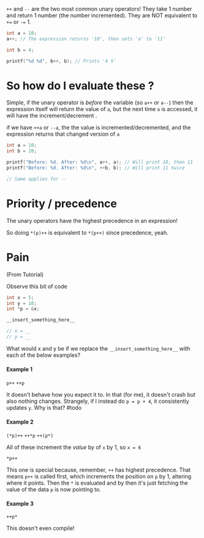 `++` and `--` are the two most common unary operators! They take 1 number and return 1 number (the number incremented).
They are NOT equivalent to `+=` or `-=` 1.

```c
int a = 10;
a++; // The expression returns '10', then sets 'a' to '11'

int b = 4;

printf("%d %d", b++, b); // Prints '4 5'
```

# So how do I evaluate these ?
Simple, if the unary operator is *before* the variable (so `a++` or `a--`) then the expression itself will return the value of `a`, but the next time `a` is accessed, it will have the increment/decrement .

if we have `++a` or `--a`, the the value is incremented/decremented, and the expression returns that changed version of `a`

```c
int a = 10;
int b = 10;

printf("Before: %d. After: %d\n", a++, a); // Will print 10, then 11
printf("Before: %d. After: %d\n", ++b, b); // Will print 11 twice

// Same applies for --
```

# Priority / precedence

The unary operators have the highest precedence in an expression!

So doing `*(p)++`  is equivalent to `*(p++)` since precedence, yeah.

# Pain
(From Tutorial)

Observe this bit of code
```c
int x = 5;
int y = 10;
int *p = &x;

__insert_something_here__

// x = __
// y = __
```
What would x and y be if we replace the `__insert_something_here__` with each of the below examples?
#### Example 1
`p++`
`++p`

It doesn't behave how you expect it to. In that (for me), it doesn't crash but also nothing changes. Strangely, if I instead do `p = p + 4`, it consistently updates `y`. Why is that? #todo
#### Example 2
`(*p)++`
`++*p`
`++(p*)`

All of these increment the *value* by of `x` by 1, so `x = 6`

`*p++`

This one is special because, remember, `++` has highest precedence. That means `p++` is called first, which increments the position on `p` by 1, altering where it points. Then the `*` is evaluated and by then it's just fetching the value of the data `p` is now pointing to.

#### Example 3
`++p*`

This doesn't even compile!
 